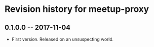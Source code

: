 # Revision history for meetup-proxy

## 0.1.0.0  -- 2017-11-04

* First version. Released on an unsuspecting world.
